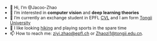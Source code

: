 - 👋 Hi, I’m @Jacoo-Zhao
- 👀 I’m interested in **computer vision** and **deep learning theories**
- 🌱 I’m currently an exchange student in EPFL [CVL](https://www.epfl.ch/labs/cvlab/) and I am form [Tongji University](https://www.tongji.edu.cn/)
- 💞️ I like looking [hiking](https://www.google.com/maps/d/edit?mid=1PYZJQ7GRWiAlec0Dga-B19Mlp9S-Np9R&usp=sharing) and playing sports in the spare time
- 📫 How to reach me: ziyi.zhao@epfl.ch or Zhaozi1@tongji.edu.cn.

<!---
Jacoo-Zhao/Jacoo-Zhao is a ✨ special ✨ repository because its `README.md` (this file) appears on your GitHub profile.
You can click the Preview link to take a look at your changes.
--->
